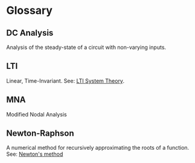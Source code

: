 # Glossary

## DC Analysis

Analysis of the steady-state of a circuit with non-varying inputs.

## LTI

Linear, Time-Invariant. See: [LTI System Theory](wikipedia.org/wiki/LTI_system_theory).

## MNA

Modified Nodal Analysis

## Newton-Raphson

A numerical method for recursively approximating the roots of a function. See: [Newton's method](wikipedia.org/wiki/Newton%27s_method)
